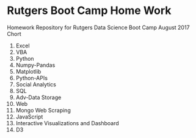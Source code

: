 # Rutgers Boot Camp Home Work #
Homework Repository for Rutgers Data Science Boot Camp 
August 2017 Chort

1. Excel
2. VBA
3. Python
4. Numpy-Pandas
5. Matplotlib
6. Python-APIs
7. Social Analytics
8. SQL
9. Adv-Data Storage
10. Web
11. Mongo Web Scraping
12. JavaScript
13. Interactive Visualizations and Dashboard
14. D3